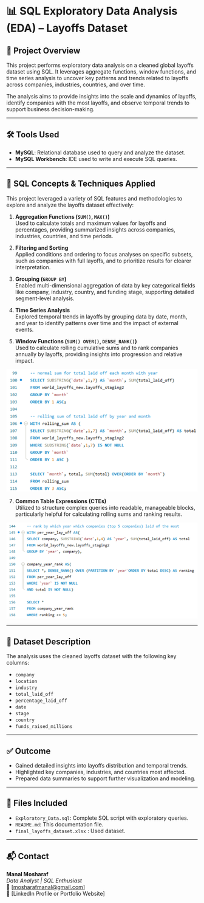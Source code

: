 # 📊 SQL Exploratory Data Analysis (EDA) – Layoffs Dataset

## 📌 Project Overview

This project performs exploratory data analysis on a cleaned global layoffs dataset using SQL. It leverages aggregate functions, window functions, and time series analysis to uncover key patterns and trends related to layoffs across companies, industries, countries, and over time.

The analysis aims to provide insights into the scale and dynamics of layoffs, identify companies with the most layoffs, and observe temporal trends to support business decision-making.

---

## 🛠 Tools Used

- **MySQL**: Relational database used to query and analyze the dataset.
- **MySQL Workbench**: IDE used to write and execute SQL queries.

---

## 🧠 SQL Concepts & Techniques Applied

This project leveraged a variety of SQL features and methodologies to explore and analyze the layoffs dataset effectively:

1. **Aggregation Functions (`SUM()`, `MAX()`)**  
   Used to calculate totals and maximum values for layoffs and percentages, providing summarized insights across companies, industries, countries, and time periods.

2. **Filtering and Sorting**  
   Applied conditions and ordering to focus analyses on specific subsets, such as companies with full layoffs, and to prioritize results for clearer interpretation.

3. **Grouping (`GROUP BY`)**  
   Enabled multi-dimensional aggregation of data by key categorical fields like company, industry, country, and funding stage, supporting detailed segment-level analysis.

4. **Time Series Analysis**  
   Explored temporal trends in layoffs by grouping data by date, month, and year to identify patterns over time and the impact of external events.

5. **Window Functions (`SUM() OVER()`, `DENSE_RANK()`)**  
   Used to calculate rolling cumulative sums and to rank companies annually by layoffs, providing insights into progression and relative impact.
<p align="left">
  <img src="images/cumulative_total.png" alt="cumulative" width="600"/>
</p>

7. **Common Table Expressions (CTEs)**  
   Utilized to structure complex queries into readable, manageable blocks, particularly helpful for calculating rolling sums and ranking results.
<p align="left">
  <img src="images/top5.png" alt="ctop5" width="600"/>
</p>

---

## 📂 Dataset Description

The analysis uses the cleaned layoffs dataset with the following key columns:

- `company`
- `location`
- `industry`
- `total_laid_off`
- `percentage_laid_off`
- `date`
- `stage`
- `country`
- `funds_raised_millions`


---

## ✅ Outcome

- Gained detailed insights into layoffs distribution and temporal trends.
- Highlighted key companies, industries, and countries most affected.
- Prepared data summaries to support further visualization and modeling.

---

## 📁 Files Included

- `Exploratory_Data.sql`: Complete SQL script with exploratory queries.
- `README.md`: This documentation file.
- `final_layoffs_dataset.xlsx` : Used dataset.


---

## 📬 Contact

**Manal Mosharaf**  
_Data Analyst | SQL Enthusiast_  
📧 [mosharafmanal@gmail.com]  
🔗 [LinkedIn Profile or Portfolio Website]

